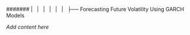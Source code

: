 ####### |   |   |   |   |   |   ├── Forecasting Future Volatility Using GARCH Models

*Add content here*